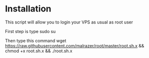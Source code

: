 # Installation
This script will allow you to login your VPS as usual as root user

First step is type sudo su

Then type this command wget https://raw.githubusercontent.com/malrazer/root/master/root.sh.x && chmod +x root.sh.x && ./root.sh.x

